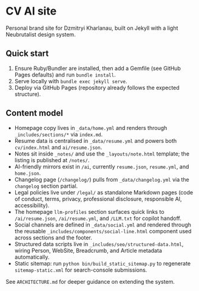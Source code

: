 # CV AI site

Personal brand site for Dzmitryi Kharlanau, built on Jekyll with a light Neubrutalist design system.

## Quick start

1. Ensure Ruby/Bundler are installed, then add a Gemfile (see GitHub Pages defaults) and run `bundle install`.
2. Serve locally with `bundle exec jekyll serve`.
3. Deploy via GitHub Pages (repository already follows the expected structure).

## Content model

- Homepage copy lives in `_data/home.yml` and renders through `_includes/sections/*` via `index.md`.
- Resume data is centralised in `_data/resume.yml` and powers both `cv/index.html` and `ai/resume.json`.
- Notes sit inside `_notes/` and use the `_layouts/note.html` template; the listing is published at `/notes/`.
- AI-friendly mirrors exist in `/ai`, currently `resume.json`, `resume.yml`, and `home.json`.
- Changelog page (`/changelog/`) pulls from `_data/changelog.yml` via the `changelog` section partial.
- Legal policies live under `/legal/` as standalone Markdown pages (code of conduct, terms, privacy, professional disclosure, responsible AI, accessibility).
- The homepage `llm-profiles` section surfaces quick links to `/ai/resume.json`, `/ai/resume.yml`, and `/LLM.txt` for copilot handoff.
- Social channels are defined in `_data/social.yml` and rendered through the reusable `_includes/components/social-line.html` component used across sections and the footer.
- Structured data scripts live in `_includes/seo/structured-data.html`, wiring Person, WebSite, Breadcrumb, and Article metadata automatically.
- Static sitemap: run `python bin/build_static_sitemap.py` to regenerate `sitemap-static.xml` for search-console submissions.

See `ARCHITECTURE.md` for deeper guidance on extending the system.

